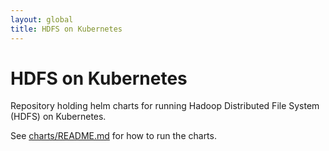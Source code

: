 ```yaml
---
layout: global
title: HDFS on Kubernetes
---
```

# HDFS on Kubernetes
Repository holding helm charts for running Hadoop Distributed File System (HDFS)
on Kubernetes.

See [charts/README.md](charts/README.md) for how to run the charts.